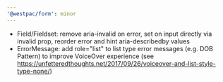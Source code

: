 ```yaml
---
'@westpac/form': minor
---
```


- Field/Fieldset: remove aria-invalid on error, set on input directly via invalid prop, reorder error and hint aria-describedby values
- ErrorMessage: add role="list" to list type error messages (e.g. DOB Pattern) to improve VoiceOver experience (see https://unfetteredthoughts.net/2017/09/26/voiceover-and-list-style-type-none/)
